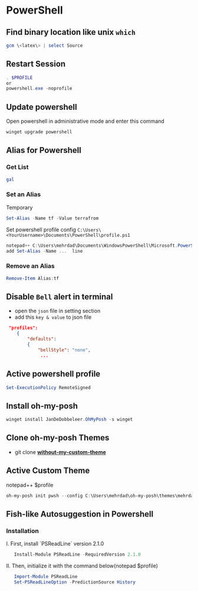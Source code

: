 # PowerShell

## Find binary location like unix `which`

```powershell
gcm \<latex\> | select Source
```

## Restart Session

```powershell
. $PROFILE
or
powershell.exe -noprofile
```

## Update powershell

Open powershell in administrative mode and enter this command

```powershell
winget upgrade powershell
```

## Alias for Powershell

### Get List

```powershell
gal
```

### Set an Alias

Temporary

```powershell
Set-Alias -Name tf -Value terrafrom
```

Set powershell profile config `C:\Users\<YourUsername>\Documents\PowerShell\profile.ps1`

```powershell
notepad++ C:\Users\mehrdad\Documents\WindowsPowerShell\Microsoft.PowerShell_profile.ps1
add Set-Alias -Name ...  line
```

### Remove an Alias

```powershell
Remove-Item Alias:tf
```

## Disable `Bell` alert in terminal

- open the `json` file in setting section
- add this `key & value` to json file

```json
 "profiles":
    {
        "defaults":
        {
            "bellStyle": "none",
             ...
```

## Active powershell profile

```powershell
Set-ExecutionPolicy RemoteSigned
```

## Install oh-my-posh

```powershell
winget install JanDeDobbeleer.OhMyPosh -s winget
```

## Clone oh-my-posh Themes

- git clone [**without-my-custom-theme**](https://github.com/JanDeDobbeleer/oh-my-posh.git)

## Active Custom Theme

notepad++ $profile

```powershell
oh-my-posh init pwsh --config C:\Users\mehrdad\oh-my-posh\themes\mehrdad.omp.json | Invoke-Expression
```

## Fish-like Autosuggestion in Powershell

### Installation

I. First, install ´PSReadLine´ version 2.1.0

```powershell
   Install-Module PSReadLine -RequiredVersion 2.1.0
```

II. Then, initialize it with the command below(notepad $profile)

```powershell
   Import-Module PSReadLine
   Set-PSReadLineOption -PredictionSource History
```

